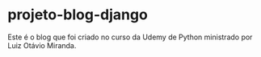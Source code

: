 # projeto-blog-django
Este é o blog que foi criado no curso da Udemy de Python ministrado por Luiz Otávio Miranda.
